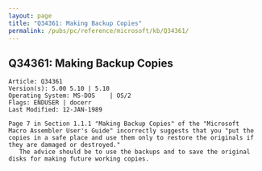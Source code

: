 ```yaml
---
layout: page
title: "Q34361: Making Backup Copies"
permalink: /pubs/pc/reference/microsoft/kb/Q34361/
---
```


## Q34361: Making Backup Copies

	Article: Q34361
	Version(s): 5.00 5.10 | 5.10
	Operating System: MS-DOS    | OS/2
	Flags: ENDUSER | docerr
	Last Modified: 12-JAN-1989
	
	Page 7 in Section 1.1.1 "Making Backup Copies" of the "Microsoft
	Macro Assembler User's Guide" incorrectly suggests that you "put the
	copies in a safe place and use them only to restore the originals if
	they are damaged or destroyed."
	   The advice should be to use the backups and to save the original
	disks for making future working copies.

